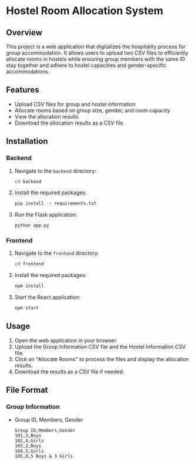# Hostel Room Allocation System

## Overview
This project is a web application that digitalizes the hospitality process for group accommodation. It allows users to upload two CSV files to efficiently allocate rooms in hostels while ensuring group members with the same ID stay together and adhere to hostel capacities and gender-specific accommodations.

## Features
- Upload CSV files for group and hostel information
- Allocate rooms based on group size, gender, and room capacity
- View the allocation results
- Download the allocation results as a CSV file

## Installation

### Backend
1. Navigate to the `backend` directory:
    ```sh
    cd backend
    ```
2. Install the required packages:
    ```sh
    pip install -r requirements.txt
    ```
3. Run the Flask application:
    ```sh
    python app.py
    ```

### Frontend
1. Navigate to the `frontend` directory:
    ```sh
    cd frontend
    ```
2. Install the required packages:
    ```sh
    npm install
    ```
3. Start the React application:
    ```sh
    npm start
    ```

## Usage
1. Open the web application in your browser.
2. Upload the Group Information CSV file and the Hostel Information CSV file.
3. Click on "Allocate Rooms" to process the files and display the allocation results.
4. Download the results as a CSV file if needed.

## File Format
### Group Information
- Group ID, Members, Gender
  ```csv
  Group ID,Members,Gender
  101,3,Boys
  102,4,Girls
  103,2,Boys
  104,5,Girls
  105,8,5 Boys & 3 Girls
